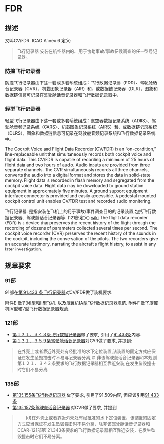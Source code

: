 # FDR
## 描述
又叫CV/FDR. 
ICAO Annex 6 定义:
>飞行记录器 安装在航空器内的、用于协助事故/事故征候调查的任一型号记录器。

### 防撞飞行记录器
防撞飞行记录器由下述一套或多套系统组成：飞行数据记录器（FDR）、驾驶舱话音记录器（CVR）、机载图象记录器（AIR）和、或数据链记录器（DLR）。图象和数据链信息可记录在驾驶舱话音记录器和飞行数据记录器中。

### 轻型飞行记录器
轻型飞行记录器由下述一套或多套系统组成：航空器数据记录系统（ADRS）、驾驶舱音频记录系统（CARS）、机载图象记录系统（AIRS）和、或数据链记录系统（DLRS）。图象和数据链信息可记录在驾驶舱音频记录系统和飞行数据记录系统中。 

The Cockpit Voice and Flight Data Recorder (CV/FDR) is an “on-condition,” line-replaceable unit that simultaneously records both cockpit voice and flight data. This CV/FDR is capable of recording a minimum of 25 hours of flight data and two hours of audio. Audio inputs are provided from three separate channels. The CVR simultaneously records all three channels, converts the audio into a digital format and stores the data in solid-state memory. Flight data is recorded in flash memory and segregated from the cockpit voice data. Flight data may be downloaded to ground station equipment in approximately five minutes. A ground support equipment interface connector is provided and easily accessible. A pedestal mounted cockpit control unit enables CV/FDR test and recorded audio monitoring. 

飞行记录器: 是指安装在飞机上的用于事故/事件调查目的的记录装置,包括飞行数据记录器、驾驶舱话音记录器等. (121部定义)
[wiki](https://en.wikipedia.org/wiki/Flight_recorder#Flight_data_recorder)
The flight data recorder (FDR) is a device that preserves the recent history of the flight through the recording of dozens of parameters collected several times per second. The cockpit voice recorder (CVR) preserves the recent history of the sounds in the cockpit, including the conversation of the pilots. The two recorders give an accurate testimony, narrating the aircraft's flight history, to assist in any later investigation.


## 规章要求

###  91部
91部在[第 91.433 条 飞行记录器](../CCAR/91/433.md)对CV/FDR做了装机要求.

[附件E](../CCAR/91/Appendix-E.pdf) 做了对I型和II型飞机, 以及旋翼机IA型飞行数据记录器规范.
[附件F](../CCAR/91/Appendix-F.pdf) 做了旋翼机IV型和V型飞行数据记录器规范.

###  121部

- [第１２１．３４３条飞行数据记录器](../CCAR/121/343.md)做了要求, 引用了[91.433条](../CCAR/91/433.md)内容. 
- [第１２１．３５９条驾驶舱话音记录器](../CCAR/121/359.md)对CVR做了要求, 并提到:
> 在外壳上或者靠近外壳处有经批准的水下定位装置,该装置的固定方式应保证在发生坠毁撞击时不易与记录器分离,除 非该驾驶舱话音记录器和本规则第１２１．３４３条要求的飞行数据记录器相互靠近安装,在发生坠毁撞击时它们不易分离.

###  135部
- [第135.155条飞行数据记录器](../CCAR/135/155.md) 做了要求, 引用了91.509内容, 但应该引用[91.433条](../CCAR/91/433.md)
- [第135.157条驾驶舱话音记录器](../CCAR/135/157.md) 对CVR做了要求, 并提到:
> 　　(d)在外壳上或者靠近外壳处有经批准的水下定位装置，该装置的固定方式应当保证在发生坠毁撞击时不易分离，除非该驾驶舱话音记录器和CCAR-121部第121.343条要求的飞行数据记录器相互靠近安装，在发生坠毁撞击时它们不易分离。


